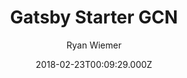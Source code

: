 ---
title: Gatsby Starter GCN
github: https://github.com/ryanwiemer/gatsby-starter-gcn
demo: https://gcn.netlify.app/
author: Ryan Wiemer
ssg:
  - Gatsby
cms:
  - Contentful
date: 2018-02-23T00:09:29.000Z
description: >-
  A starter template to build amazing static websites with Gatsby, Contentful
  and Netlify
draft: true
publish_date: '2018-02-23T00:09:29Z'
update_date: '2021-11-19T05:17:33Z'
github_star: 509
github_fork: 120
---
